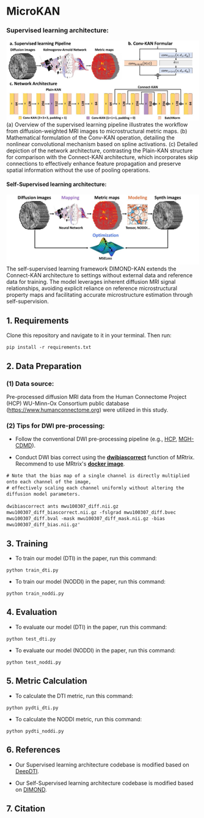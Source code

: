 # MicroKAN

### Supervised learning architecture:
![supervised](img/supervised.png)
(a) Overview of the supervised learning pipeline illustrates the workflow from diffusion-weighted MRI images to microstructural metric maps. (b) Mathematical formulation of the Conv-KAN operation, detailing the nonlinear convolutional mechanism based on spline activations. (c) Detailed depiction of the network architecture, contrasting the Plain-KAN structure for comparison with the Connect-KAN architecture, which incorporates skip connections to effectively enhance feature propagation and preserve spatial information without the use of pooling operations.

#### Self-Supervised learning architecture:
![self-supervised](img/self-supervised.png)
The self-supervised learning framework DIMOND-KAN extends the Connect-KAN architecture to settings without external data and reference data for training. The model leverages inherent diffusion MRI signal relationships, avoiding explicit reliance on reference microstructural property maps and facilitating accurate microstructure estimation through self-supervision.


## 1. Requirements
Clone this repository and navigate to it in your terminal. Then run:
```
pip install -r requirements.txt
```

## 2. Data Preparation
### **(1) Data source:**
Pre-processed diffusion MRI data from the Human Connectome Project (HCP) WU-Minn-Ox Consortium public database (https://www.humanconnectome.org) were utilized in this study.

### **(2) Tips for DWI pre-processing:**
- Follow the conventional DWI pre-processing pipeline (e.g., [HCP](https://www.humanconnectome.org), [MGH-CDMD](https://doi.org/10.1038/s41597-021-01092-6)).

- Conduct DWI bias correct using the **[dwibiascorrect](https://mrtrix.readthedocs.io/en/dev/reference/commands/dwibiascorrect.html)** function of MRtrix. Recommend to use MRtrix's **[docker image](https://mrtrix.readthedocs.io/en/dev/installation/using_containers.html)**.
```
# Note that the bias map of a single channel is directly multiplied onto each channel of the image,
# effectively scaling each channel uniformly without altering the diffusion model parameters. 

dwibiascorrect ants mwu100307_diff.nii.gz mwu100307_diff_biascorrect.nii.gz -fslgrad mwu100307_diff.bvec mwu100307_diff.bval -mask mwu100307_diff_mask.nii.gz -bias mwu100307_diff_bias.nii.gz'
```

## 3. Training
- To train our model (DTI) in the paper, run this command:
```
python train_dti.py
```

- To train our model (NODDI) in the paper, run this command:
```
python train_noddi.py
```

## 4. Evaluation
- To evaluate our model (DTI) in the paper, run this command:
```
python test_dti.py
```

- To evaluate our model (NODDI) in the paper, run this command:
```
python test_noddi.py
```

## 5. Metric Calculation
- To calculate the DTI metric, run this command:
```
python pydti_dti.py
```

- To calculate the NODDI metric, run this command:
```
python pydti_noddi.py
```

## 6. References
- Our Supervised learning architecture codebase is modified based on [DeepDTI](https://github.com/qiyuantian/DeepDTI).

- Our Self-Supervised learning architecture codebase is modified based on [DIMOND](https://github.com/Lthinker/DIMOND).

## 7. Citation
```

```
